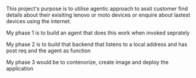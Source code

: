 This project's purpose is to utilise agentic approach to assit customer find details about their exisiting lenovo or moto devices or enquire about lastest devices using the internet.

My phase 1 is to build an agent that does this work when invoked seprately

My phase 2 is to build that backend that listens to a local address and has post req and the agent as function

My phase 3 would be to contenorize, create image and deploy the application
